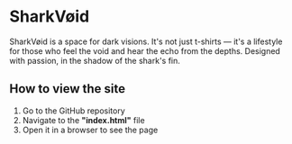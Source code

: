 # SharkVøid

SharkVøid is a space for dark visions. It's not just t-shirts — it's a lifestyle for those who feel the void and hear the echo from the depths. Designed with passion, in the shadow of the shark's fin.

## How to view the site
1. Go to the GitHub repository
2. Navigate to the **"index.html"** file
3. Open it in a browser to see the page
